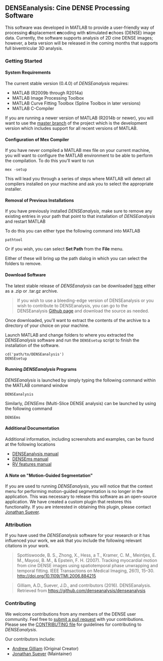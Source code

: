 ## DENSEanalysis: Cine DENSE Processing Software ##

This software was developed in MATLAB to provide a user-friendly way of
processing **d**isplacement **en**coding with **s**timulated **e**choes (DENSE)
image data. Currently, the software supports analysis of 2D cine DENSE images;
however, a beta version will be released in the coming months that supports
full biventricular 3D analysis.

### Getting Started

#### System Requirements

The current stable version (0.4.0) of *DENSEanalysis* requires:

* MATLAB (R2009b through R2014a)
* MATLAB Image Processing Toolbox
* MATLAB Curve Fitting Toolbox (Spline Toolbox in later versions)
* MATLAB C-Compiler

If you are running a newer version of MATLAB (R2014b or newer), you will want
to use the [master
branch](https://github.com/denseanalysis/denseanalysis/tree/master) of the
project which is the development version which includes support for all recent
versions of MATLAB.

#### Configuration of Mex Compiler

If you have never compiled a MATLAB mex file on your current machine, you will
want to configure the MATLAB environment to be able to perform the compilation.
To do this you'll want to run

    mex -setup

This will lead you through a series of steps where MATLAB will detect all
compilers installed on your machine and ask you to select the appropriate
installer.

#### Removal of Previous Installations

If you have previously installed *DENSEanalysis*, make sure to remove any
existing entries in your path that point to that installation of
*DENSEanalysis* and restart MATLAB

To do this you can either type the following command into MATLAB

    pathtool

Or if you wish, you can select **Set Path** from the **File** menu.

Either of these will bring up the path dialog in which you can select the
folders to remove.

#### Download Software

The latest stable release of *DENSEanalysis* can be downloaded
[here](https://github.com/denseanalysis/denseanalysis/releases/latest) either
as a .zip or .tar.gz archive.

> If you wish to use a bleeding-edge version of DENSEanalysis or you
wish to contribute to DENSEanalysis, you can go to the DENSEanalysis [Github
page](https://github.com/denseanalysis/denseanalysis) and download the source
as needed.

Once downloaded, you'll want to extract the contents of the archive to a
directory of your choice on your machine.

Launch MATLAB and change folders to where you extracted the *DENSEanalysis*
software and run the `DENSEsetup` script to finish the installation of the
software.

    cd('path/to/DENSEanalysis')
    DENSEsetup

#### Running *DENSEanalysis* Programs

*DENSEanalysis* is launched by simply typing the following command within the
MATLAB command window

    DENSEanalysis

Similarly, *DENSEms* (Multi-Slice DENSE analysis) can be launched by using the
following command

    DENSEms

#### Additional Documentation

Additional information, including screenshots and examples, can be found at the
following locations


* [DENSEanalysis manual](http://www.denseanalysis.com/docs/DENSEanalysis_manual.pdf)
* [DENSEms manual](http://www.denseanalysis.com/docs/DENSEms_manual.pdf)
* [RV features manual](http://www.denseanalysis.com/docs/RV_manual.pdf)

#### A Note on "Motion-Guided Segmentation" ####

If you are used to running *DENSEanalysis*, you will notice that the context
menu for performing motion-guided segmentation is no longer in the application.
This was necessary to release this software as an open-source application. We
have created a custom plugin that restores this functionality. If you are
interested in obtaining this plugin, please contact [Jonathan
Suever](mailto:suever@gmail.com).


### Attribution

If you have used the *DENSEanalysis* software for your research or it has
influenced your work, we ask that you include the following relevant citations
in your work.

>Spottiswoode, B. S., Zhong, X., Hess, a T., Kramer, C. M., Meintjes, E. M., Mayosi, B. M., & Epstein, F. H. (2007). Tracking myocardial motion from cine DENSE images using spatiotemporal phase unwrapping and temporal fitting. IEEE Transactions on Medical Imaging, 26(1), 15–30. http://doi.org/10.1109/TMI.2006.884215

>Gilliam, A.D., Suever, J.D., and contributors (2016). DENSEanalysis. Retrieved from https://github.com/denseanalysis/denseanalysis

### Contributing

We welcome contributions from any members of the DENSE user community. Feel
free to [submit a pull
request](https://github.com/denseanalysis/denseanalysis/compare?expand=1) with
your contributions. Please see the [CONTRIBUTING
file](https://github.com/denseanalysis/denseanalysis/blob/master/CONTRIBUTING.md)
for guidelines for contributing to *DENSEanalysis*.

Our contributors include:

* [Andrew Gilliam](http://www.adgilliam.com/) (Original Creator)
* [Jonathan Suever](https://github.com/suever) (Maintainer)
